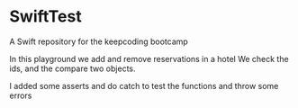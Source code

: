 # SwiftTest
A Swift repository for the keepcoding bootcamp

In this playground we add and remove reservations in a hotel
We check the ids, and the compare two objects.

I added some asserts and do catch to test the functions and throw some errors


